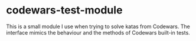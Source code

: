 # codewars-test-module
This is a small module I use when trying to solve katas from Codewars.
The interface mimics the behaviour and the methods of Codewars built-in tests.